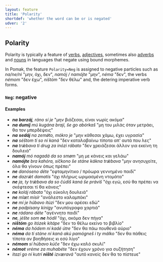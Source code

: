 ```yaml
---
layout: feature
title: 'Polarity'
shortdef: 'whether the word can be or is negated'
udver: '2'
---
```


## Polarity

Polarity is typically a feature of [verbs](../../u/pos/VERB), [adjectives](../../u/pos/ADJ), sometimes also [adverbs](../../u/pos/ADV) and [nouns](../../u/pos/NOUN) in languages that negate using bound morphemes. 

Ιn Pomak, the feature `Polarity=Neg` is assigned to negative particles such as   _na/ne/ni_ "μην, όχι, δεν", _namój / namójte_ "μην", _néma_ "δεν",
the verbs _némom_ "δεν έχω", _ništóm_ "δεν θέλω" 
and, the detering imperative verb forms. 

<!--### <a name="Pos">`Pos`</a>: positive, affirmative

Προς το παρόν η Πομακική δεν κάνει χρήση της τιμής `Pos`.-->

### <a name="Neg">`Neg`</a>: negative

#### Examples

* _<b>na</b> <b>barzáj</b>, ráno sí je_ "μην βιάζεσαι, είναι νωρίς ακόμα"
* _<b>na</b> <b>dumíj</b> mú kugána brají, še go abórkaš_ "μη του μιλάς όταν μετράει, θα τον μπερδέψεις"
* _<b>na</b> <b>sedáj</b> na zemǿto, mókro je_ "μην κάθεσαι χάμω, έχει υγρασία"
* _<b>na</b> séštom tí so ní kaná_ "δεν καταλαβαίνω τίποτα απ' αυτά που λες"
* _<b>na</b> trǽbava tí drug za inózi rábato_ "δεν χρειάζεσαι άλλον για εκείνη τη δουλειά"
* _<b>namój</b> mó nagadá da so smøm_ "μη με κάνεις και γελάω"
* _<b>namójte</b> bra kahóra, síčkono še stáne kákna trǽbava_ "μην ανησυχείτε, όλα θα γίνουν όπως πρέπει"
* _<b>ne</b> danóseno déte_ "εφταμηνίτικο / πρόωρα γεννημένο παιδί"
* _<b>ne</b> dazrǽt damatís_ "όχι πλήρως ωριμασμένη ντομάτα"
* _<b>ne</b> ja, ty trǽbava da so čúdiš kaná še práviš_ "όχι εγώ, εσύ θα πρέπει να σκέφτεσαι τί θα κάνεις"
* _<b>ne</b> koláj rábata_ "όχι εύκολη δουλειά"
* _<b>ne</b> mlæt misír_ "ανάλεστο καλαμπόκι"
* _<b>ne</b> mí je húbavo itúzi_ "δεν μου αρέσει εδώ"
* _<b>ne</b> padpísany kinígy_ "ανυπόγραφα χαρτιά"
* _<b>ne</b> rádano déte_ "αγέννητο παιδί"
* _<b>ne</b>, jéšte som <b>ne</b> hódil_ "όχι, ακόμα δεν πήγα"
* _<b>ništóm</b> go itózek kitápe_ "δεν το θέλω εκείνο το βιβλίο"
* _<b>néma</b> da hódem ní kadé útre_ "δεν θα πάω πουθενά αύριο"
* _<b>néma</b> da tí stáne ní kaná akú pamógneš i ty málko_ "δεν θα πάθεις τίποτα αν βοηθήσεις κι εσύ λίγο"
* _<b>némom</b> sí húbavo kúče_ "δεν έχω καλό σκυλί"
* _<b>némot</b> vréme za muhabéte_ "δεν έχουν χρόνο για συζήτηση"
* _itazí go ní kutrí <b>ništé</b> izværavá_ "αυτό κανείς δεν θα το πίστευε"

<!-- Interlanguage links updated So kvě 14 19:02:32 CEST 2022 -->
